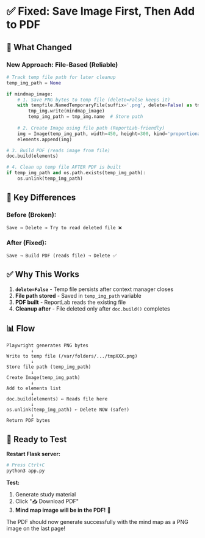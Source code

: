 # ✅ Fixed: Save Image First, Then Add to PDF

## 🔧 What Changed

### **New Approach: File-Based (Reliable)**

```python
# Track temp file path for later cleanup
temp_img_path = None

if mindmap_image:
    # 1. Save PNG bytes to temp file (delete=False keeps it)
    with tempfile.NamedTemporaryFile(suffix='.png', delete=False) as tmp_img:
        tmp_img.write(mindmap_image)
        temp_img_path = tmp_img.name  # Store path
    
    # 2. Create Image using file path (ReportLab-friendly)
    img = Image(temp_img_path, width=450, height=300, kind='proportional')
    elements.append(img)

# 3. Build PDF (reads image from file)
doc.build(elements)

# 4. Clean up temp file AFTER PDF is built
if temp_img_path and os.path.exists(temp_img_path):
    os.unlink(temp_img_path)
```

## 🎯 Key Differences

### **Before (Broken):**
```
Save → Delete → Try to read deleted file ❌
```

### **After (Fixed):**
```
Save → Build PDF (reads file) → Delete ✅
```

## ✅ Why This Works

1. **`delete=False`** - Temp file persists after context manager closes
2. **File path stored** - Saved in `temp_img_path` variable
3. **PDF built** - ReportLab reads the existing file
4. **Cleanup after** - File deleted only after `doc.build()` completes

## 📊 Flow

```
Playwright generates PNG bytes
         ↓
Write to temp file (/var/folders/.../tmpXXX.png)
         ↓
Store file path (temp_img_path)
         ↓
Create Image(temp_img_path)
         ↓
Add to elements list
         ↓
doc.build(elements) ← Reads file here
         ↓
os.unlink(temp_img_path) ← Delete NOW (safe!)
         ↓
Return PDF bytes
```

## 🚀 Ready to Test

**Restart Flask server:**
```bash
# Press Ctrl+C
python3 app.py
```

**Test:**
1. Generate study material
2. Click "📥 Download PDF"
3. **Mind map image will be in the PDF!** 🎨

The PDF should now generate successfully with the mind map as a PNG image on the last page!
